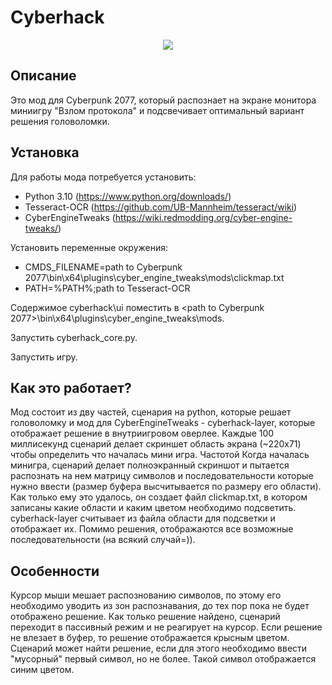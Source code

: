 # Cyberhack

<p align="center">
  <img src="https://github.com/YuriyAgapov/cyberhack/blob/master/media/cyberhack_preview.gif">
</p>

## Описание
Это мод для Cyberpunk 2077, который распознает на экране монитора миниигру "Взлом протокола" и подсвечивает оптимальный вариант решения головоломки.

## Установка
Для работы мода потребуется установить:
* Python 3.10 (https://www.python.org/downloads/)
* Tesseract-OCR (https://github.com/UB-Mannheim/tesseract/wiki)
* CyberEngineTweaks (https://wiki.redmodding.org/cyber-engine-tweaks/)

Установить переменные окружения:
* CMDS_FILENAME=path to Cyberpunk 2077\bin\x64\plugins\cyber_engine_tweaks\mods\clickmap.txt
* PATH=%PATH%;path to Tesseract-OCR

Содержимое cyberhack\ui поместить в <path to Cyberpunk 2077>\bin\x64\plugins\cyber_engine_tweaks\mods.

Запустить cyberhack_core.py.

Запустить игру.

## Как это работает?
Мод состоит из дву частей, сценария на python, которые решает головоломку и мод для CyberEngineTweaks - cyberhack-layer, которые отображает решение в внутриигровом оверлее.
Каждые 100 миллисекунд сценарий делает скриншет область экрана (~220x71) чтобы определить что началась мини игра. Частотой 
Когда началась минигра, сценарий делает полноэкранный скриншот и пытается распознать на нем матрицу символов и последовательности которые нужно ввести (размер буфера высчитывается по размеру его области).
Как только ему это удалось, он создает файл clickmap.txt, в котором записаны какие области и каким цветом необходимо подсветить.
cyberhack-layer считывает из файла области для подсветки и отображает их.
Помимо решения, отображаются все возможные последовательности (на всякий случай=)).

## Особенности
Курсор мыши мешает распознованию символов, по этому его необходимо уводить из зон распознавания, до тех пор пока не будет отображено решение. Как только решение найдено, сценарий переходит в пассивный режим и не реагирует на курсор.
Если решение не влезает в буфер, то решение отображается крысным цветом.
Сценарий может найти решение, если для этого необходимо ввести "мусорный" первый символ, но не более. Такой символ отображается синим цветом.
